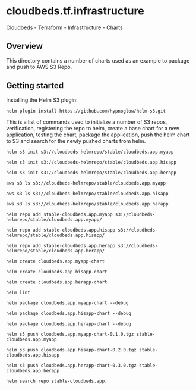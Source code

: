 # cloudbeds.tf.infrastructure
Cloudbeds - Terraform - Infrastructure - Charts

## Overview

This directory contains a number of charts used as an example to package and push to AWS S3 Repo.

## Getting started

Installing the Helm S3 plugin:

`helm plugin install https://github.com/hypnoglow/helm-s3.git`

This is a list of commands used to initialize a number of S3 repos, verification, registering the repo to helm, create a base chart for a new application, testing the chart, package the application, push the helm chart to S3 and search for the newly pushed charts from helm.

`helm s3 init s3://cloudbeds-helmrepo/stable/cloudbeds.app.myapp`

`helm s3 init s3://cloudbeds-helmrepo/stable/cloudbeds.app.hisapp`

`helm s3 init s3://cloudbeds-helmrepo/stable/cloudbeds.app.herapp`


`aws s3 ls s3://cloudbeds-helmrepo/stable/cloudbeds.app.myapp`

`aws s3 ls s3://cloudbeds-helmrepo/stable/cloudbeds.app.hisapp`

`aws s3 ls s3://cloudbeds-helmrepo/stable/cloudbeds.app.herapp`


`helm repo add stable-cloudbeds.app.myapp s3://cloudbeds-helmrepo/stable/cloudbeds.app.myapp/`

`helm repo add stable-cloudbeds.app.hisapp s3://cloudbeds-helmrepo/stable/cloudbeds.app.hisapp/`

`helm repo add stable-cloudbeds.app.herapp s3://cloudbeds-helmrepo/stable/cloudbeds.app.herapp/`


`helm create cloudbeds.app.myapp-chart`

`helm create cloudbeds.app.hisapp-chart`

`helm create cloudbeds.app.herapp-chart`


`helm lint`


`helm package cloudbeds.app.myapp-chart --debug`

`helm package cloudbeds.app.hisapp-chart --debug`

`helm package cloudbeds.app.herapp-chart --debug`


`helm s3 push cloudbeds.app.myapp-chart-0.1.0.tgz stable-cloudbeds.app.myapp`

`helm s3 push cloudbeds.app.hisapp-chart-0.2.0.tgz stable-cloudbeds.app.hisapp`

`helm s3 push cloudbeds.app.herapp-chart-0.3.0.tgz stable-cloudbeds.app.herapp`


`helm search repo stable-cloudbeds.app.`